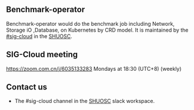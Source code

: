 ## Benchmark-operator

Benchmark-operator would do the benchmark job including Network, Storage iO ,Database, on Kubernetes by CRD model. 
It is maintained by the [#sig-cloud](https://github.com/orgs/shuosc/teams/sig-cloud) in the [SHUOSC](https://www.shuosc.org/).


## SIG-Cloud meeting

https://zoom.com.cn/j/6035133283 Mondays at 18:30 (UTC+8) (weekly)


## Contact us

- The #sig-cloud channel in the [SHUOSC](https://shuoscworkspace.slack.com) slack workspace.